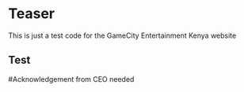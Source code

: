 # Teaser
 This is just a test code for the GameCity Entertainment Kenya website


## Test

#Acknowledgement from CEO needed

